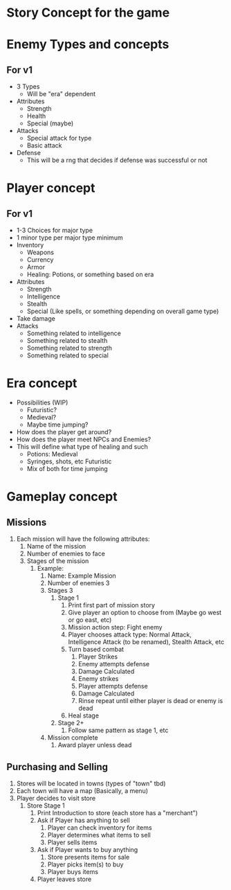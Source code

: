 # Story Concept for the game

# Enemy Types and concepts
## For v1
* 3 Types
  * Will be "era" dependent
* Attributes
  * Strength
  * Health
  * Special (maybe)
* Attacks
  * Special attack for type
  * Basic attack
* Defense
  * This will be a rng that decides if defense was successful or not

# Player concept
## For v1
* 1-3 Choices for major type
* 1 minor type per major type minimum
* Inventory
  * Weapons
  * Currency
  * Armor
  * Healing: Potions, or something based on era
* Attributes
  * Strength
  * Intelligence
  * Stealth
  * Special (Like spells, or something depending on overall game type)
* Take damage
* Attacks
  * Something related to intelligence
  * Something related to stealth
  * Something related to strength
  * Something related to special
# Era concept
* Possibilities (WIP)
  * Futuristic?
  * Medieval?
  * Maybe time jumping? 
* How does the player get around?
* How does the player meet NPCs and Enemies?
* This will define what type of healing and such
  * Potions: Medieval
  * Syringes, shots, etc Futuristic
  * Mix of both for time jumping
# Gameplay concept
## Missions
1. Each mission will have the following attributes:
   1. Name of the mission
   2. Number of enemies to face
   3. Stages of the mission
      1. Example:
         1. Name: Example Mission
         2. Number of enemies 3
         3. Stages 3
            1. Stage 1
               1. Print first part of mission story
               2. Give player an option to choose from (Maybe go west or go east, etc)
               3. Mission action step: Fight enemy
               4. Player chooses attack type: Normal Attack, Intelligence Attack (to be renamed), Stealth Attack, etc
               5. Turn based combat
                  1. Player Strikes
                  2. Enemy attempts defense
                  3. Damage Calculated
                  4. Enemy strikes
                  5. Player attempts defense
                  6. Damage Calculated
                  7. Rinse repeat until either player is dead or enemy is dead
               6. Heal stage
            2. Stage 2+
               1. Follow same pattern as stage 1, etc
         4. Mission complete
            1. Award player unless dead
## Purchasing and Selling
1. Stores will be located in towns (types of "town" tbd)
2. Each town will have a map (Basically, a menu)
3. Player decides to visit store
   1. Store Stage 1
      1. Print Introduction to store (each store has a "merchant")
      2. Ask if Player has anything to sell
         1. Player can check inventory for items
         2. Player determines what items to sell
         3. Player sells items
      3. Ask if Player wants to buy anything
         1. Store presents items for sale
         2. Player picks item(s) to buy
         3. Player buys items
      4. Player leaves store
